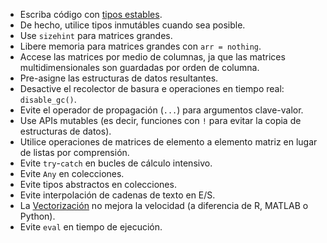 - Escriba código con 
  [tipos estables](https://www.johnmyleswhite.com/notebook/2013/12/06/writing-type-stable-code-in-julia).
- De hecho, utilice tipos inmutábles cuando sea posible.
- Use `sizehint` para matrices grandes.
- Libere memoria para matrices grandes con `arr = nothing`.
- Accese las matrices por medio de columnas, ja que las matrices multidimensionales son guardadas por orden de columna.
- Pre-asigne las estructuras de datos resultantes.
- Desactive el recolector de basura e operaciones en tiempo real: `disable_gc()`.
- Evite el operador de propagación (`...`) para argumentos clave-valor.
- Use APIs mutables (es decir, funciones con `!` para evitar la copia de estructuras de datos).
- Utilice operaciones de matrices de elemento a elemento matriz en lugar de listas por comprensión.
- Evite `try`-`catch` en bucles de cálculo intensivo.
- Evite `Any` en colecciones.
- Evite tipos abstractos en colecciones.
- Evite interpolación de cadenas de texto en E/S.
- La [Vectorización](https://www.johnmyleswhite.com/notebook/2013/12/22/the-relationship-between-vectorized-and-devectorized-code "https://www.johnmyleswhite.com/notebook/2013/12/22/the-relationship-between-vectorized-and-devectorized-code")
  no mejora la velocidad (a diferencia de R, MATLAB o Python).
- Evite `eval` en tiempo de ejecución.
